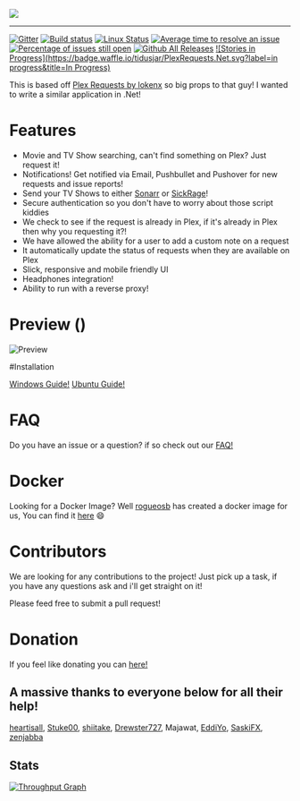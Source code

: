 
![](http://i.imgur.com/s4nswSA.png?1)
____
[![Gitter](https://badges.gitter.im/tidusjar/PlexRequest.NET.svg)](https://gitter.im/tidusjar/PlexRequests.Net?utm_source=badge&utm_medium=badge&utm_campaign=pr-badge)
[![Build status](https://ci.appveyor.com/api/projects/status/hgj8j6lcea7j0yhn?svg=true)](https://ci.appveyor.com/project/tidusjar/requestplex)
[![Linux Status](https://travis-ci.org/tidusjar/PlexRequests.Net.svg)](https://travis-ci.org/tidusjar/PlexRequests.Net)
[![Average time to resolve an issue](http://isitmaintained.com/badge/resolution/tidusjar/plexrequests.net.svg)](http://isitmaintained.com/project/tidusjar/plexrequests.net "Average time to resolve an issue")
[![Percentage of issues still open](http://isitmaintained.com/badge/open/tidusjar/plexrequests.net.svg)](http://isitmaintained.com/project/tidusjar/plexrequests.net "Percentage of issues still open")
[![Github All Releases](https://img.shields.io/github/downloads/tidusjar/PlexRequests.net/total.svg)](https://github.com/tidusjar/PlexRequests.Net)
[![Stories in Progress](https://badge.waffle.io/tidusjar/PlexRequests.Net.svg?label=in progress&title=In Progress)](http://waffle.io/tidusjar/PlexRequests.Net)

This is based off [Plex Requests by lokenx](https://github.com/lokenx/plexrequests-meteor) so big props to that guy!
I wanted to write a similar application in .Net!

# Features

* Movie and TV Show searching, can't find something on Plex? Just request it! 
* Notifications! Get notified via Email, Pushbullet and Pushover for new requests and issue reports!
* Send your TV Shows to either [Sonarr](https://sonarr.tv/) or [SickRage](http://www.sickrage.ca/)!
* Secure authentication so you don't have to worry about those script kiddies
* We check to see if the request is already in Plex, if it's already in Plex then why you requesting it?!
* We have allowed the ability for a user to add a custom note on a request
* It automatically update the status of requests when they are available on Plex
* Slick, responsive and mobile friendly UI
* Headphones integration!
* Ability to run with a reverse proxy!

# Preview ()

![Preview](http://i.imgur.com/DgwkIsW.gif)

#Installation

[Windows Guide!](http://www.htpcguides.com/install-plex-requests-net-windows-system-service/)
[Ubuntu Guide!](http://www.htpcguides.com/install-plex-requests-net-ubuntu-14-x/)

# FAQ
Do you have an issue or a question? if so check out our [FAQ!](https://github.com/tidusjar/PlexRequests.Net/wiki/FAQ)

# Docker

Looking for a Docker Image? Well [rogueosb](https://github.com/rogueosb/) has created a docker image for us, You can find it [here](https://github.com/rogueosb/docker-plexrequestsnet) :smile:

# Contributors

We are looking for any contributions to the project! Just pick up a task, if you have any questions ask and i'll get straight on it!

Please feed free to submit a pull request!

# Donation
If you feel like donating you can [here!](https://paypal.me/PlexRequestsNet)

## A massive thanks to everyone below for all their help!

[heartisall](https://github.com/heartisall), [Stuke00](https://github.com/Stuke00), [shiitake](https://github.com/shiitake), [Drewster727](https://github.com/Drewster727), Majawat, [EddiYo](https://github.com/EddiYo), [SaskiFX](https://github.com/SaskiFX), [zenjabba](https://github.com/zenjabba)

## Stats
[![Throughput Graph](https://graphs.waffle.io/tidusjar/PlexRequests.Net/throughput.svg)](https://waffle.io/tidusjar/PlexRequests.Net/metrics/throughput)
